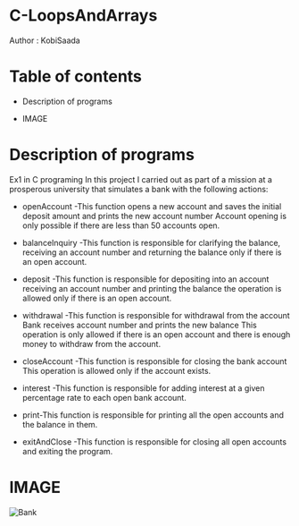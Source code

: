 
# C-LoopsAndArrays
Author : KobiSaada
# Table of contents
 * Description of programs
 
 * IMAGE

# Description of programs
Ex1 in C programing 
In this project I carried out as part of a mission at a prosperous university that simulates a bank with the following actions:

  * openAccount -This function opens a new account and saves the initial deposit amount and prints the new    account number Account opening is only possible if there are less than 50 accounts open.
 
  * balanceInquiry -This function is responsible for clarifying the balance, receiving an account number      and returning the balance only if there is an   open account.
  
  * deposit -This function is responsible for depositing into an account receiving an account number and        printing the balance the operation is allowed only if there is an open account.
  
  * withdrawal -This function is responsible for withdrawal from the account Bank receives account number     and prints the new balance This operation is only allowed if there is an open account and there is enough   money to withdraw from the account.
  
  * closeAccount -This function is responsible for closing the bank account This operation is allowed only     if the account exists.
  
  * interest -This function is responsible for adding interest at a given percentage rate to each open bank   account.
  
  * print-This function is responsible for printing all the open accounts and the balance in them.
  
  * exitAndClose -This function is responsible for closing all open accounts and exiting the program.


# IMAGE
![Bank](https://user-images.githubusercontent.com/73976733/100130990-1bb3cf00-2e8c-11eb-9735-f0d974d00132.jpg)




